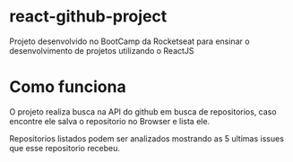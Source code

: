 # react-github-project

Projeto desenvolvido no BootCamp da Rocketseat para ensinar o desenvolvimento de projetos utilizando o ReactJS

# Como funciona
O projeto realiza busca na API do github em busca de repositorios, caso encontre ele salva o repositorio no Browser e lista
ele.

Repositorios listados podem ser analizados mostrando as 5 ultimas issues que esse repositorio recebeu.
